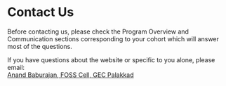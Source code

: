 # Contact Us

Before contacting us, please check the Program Overview and Communication sections corresponding to your cohort which will answer most of the questions.

If you have questions about the website or specific to you alone, please email:  
[Anand Baburajan, FOSS Cell, GEC Palakkad](mailto:anandbaburajan@gmail.com)

